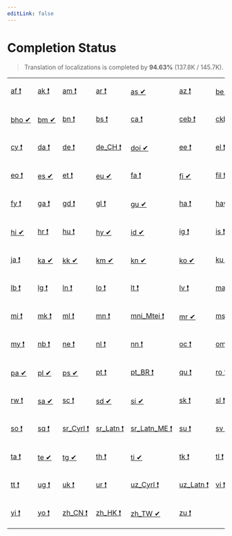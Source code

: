 ```yaml
---
editLink: false
---
```


# Completion Status

> Translation of localizations is completed by **94.63%** (137.8K / 145.7K).

<table width="100%">
<tr><td width="12%">

[af&nbsp;❗](statuses/af.md)

</td><td width="12%">

[ak&nbsp;❗](statuses/ak.md)

</td><td width="12%">

[am&nbsp;❗](statuses/am.md)

</td><td width="12%">

[ar&nbsp;❗](statuses/ar.md)

</td><td width="12%">

[as&nbsp;✔](statuses/as.md)

</td><td width="12%">

[az&nbsp;❗](statuses/az.md)

</td><td width="12%">

[be&nbsp;✔](statuses/be.md)

</td><td width="12%">

[bg&nbsp;✔](statuses/bg.md)

</td></tr>
<tr><td width="12%">

[bho&nbsp;✔](statuses/bho.md)

</td><td width="12%">

[bm&nbsp;✔](statuses/bm.md)

</td><td width="12%">

[bn&nbsp;❗](statuses/bn.md)

</td><td width="12%">

[bs&nbsp;❗](statuses/bs.md)

</td><td width="12%">

[ca&nbsp;❗](statuses/ca.md)

</td><td width="12%">

[ceb&nbsp;❗](statuses/ceb.md)

</td><td width="12%">

[ckb&nbsp;❗](statuses/ckb.md)

</td><td width="12%">

[cs&nbsp;❗](statuses/cs.md)

</td></tr>
<tr><td width="12%">

[cy&nbsp;❗](statuses/cy.md)

</td><td width="12%">

[da&nbsp;❗](statuses/da.md)

</td><td width="12%">

[de&nbsp;❗](statuses/de.md)

</td><td width="12%">

[de_CH&nbsp;❗](statuses/de_CH.md)

</td><td width="12%">

[doi&nbsp;✔](statuses/doi.md)

</td><td width="12%">

[ee&nbsp;❗](statuses/ee.md)

</td><td width="12%">

[el&nbsp;❗](statuses/el.md)

</td><td width="12%">

[en_CA&nbsp;❗](statuses/en_CA.md)

</td></tr>
<tr><td width="12%">

[eo&nbsp;❗](statuses/eo.md)

</td><td width="12%">

[es&nbsp;✔](statuses/es.md)

</td><td width="12%">

[et&nbsp;❗](statuses/et.md)

</td><td width="12%">

[eu&nbsp;✔](statuses/eu.md)

</td><td width="12%">

[fa&nbsp;❗](statuses/fa.md)

</td><td width="12%">

[fi&nbsp;✔](statuses/fi.md)

</td><td width="12%">

[fil&nbsp;❗](statuses/fil.md)

</td><td width="12%">

[fr&nbsp;❗](statuses/fr.md)

</td></tr>
<tr><td width="12%">

[fy&nbsp;❗](statuses/fy.md)

</td><td width="12%">

[ga&nbsp;❗](statuses/ga.md)

</td><td width="12%">

[gd&nbsp;❗](statuses/gd.md)

</td><td width="12%">

[gl&nbsp;❗](statuses/gl.md)

</td><td width="12%">

[gu&nbsp;✔](statuses/gu.md)

</td><td width="12%">

[ha&nbsp;❗](statuses/ha.md)

</td><td width="12%">

[haw&nbsp;❗](statuses/haw.md)

</td><td width="12%">

[he&nbsp;✔](statuses/he.md)

</td></tr>
<tr><td width="12%">

[hi&nbsp;✔](statuses/hi.md)

</td><td width="12%">

[hr&nbsp;❗](statuses/hr.md)

</td><td width="12%">

[hu&nbsp;❗](statuses/hu.md)

</td><td width="12%">

[hy&nbsp;✔](statuses/hy.md)

</td><td width="12%">

[id&nbsp;✔](statuses/id.md)

</td><td width="12%">

[ig&nbsp;❗](statuses/ig.md)

</td><td width="12%">

[is&nbsp;❗](statuses/is.md)

</td><td width="12%">

[it&nbsp;❗](statuses/it.md)

</td></tr>
<tr><td width="12%">

[ja&nbsp;❗](statuses/ja.md)

</td><td width="12%">

[ka&nbsp;✔](statuses/ka.md)

</td><td width="12%">

[kk&nbsp;✔](statuses/kk.md)

</td><td width="12%">

[km&nbsp;✔](statuses/km.md)

</td><td width="12%">

[kn&nbsp;✔](statuses/kn.md)

</td><td width="12%">

[ko&nbsp;✔](statuses/ko.md)

</td><td width="12%">

[ku&nbsp;❗](statuses/ku.md)

</td><td width="12%">

[ky&nbsp;❗](statuses/ky.md)

</td></tr>
<tr><td width="12%">

[lb&nbsp;❗](statuses/lb.md)

</td><td width="12%">

[lg&nbsp;❗](statuses/lg.md)

</td><td width="12%">

[ln&nbsp;❗](statuses/ln.md)

</td><td width="12%">

[lo&nbsp;❗](statuses/lo.md)

</td><td width="12%">

[lt&nbsp;❗](statuses/lt.md)

</td><td width="12%">

[lv&nbsp;❗](statuses/lv.md)

</td><td width="12%">

[mai&nbsp;❗](statuses/mai.md)

</td><td width="12%">

[mg&nbsp;❗](statuses/mg.md)

</td></tr>
<tr><td width="12%">

[mi&nbsp;❗](statuses/mi.md)

</td><td width="12%">

[mk&nbsp;❗](statuses/mk.md)

</td><td width="12%">

[ml&nbsp;❗](statuses/ml.md)

</td><td width="12%">

[mn&nbsp;❗](statuses/mn.md)

</td><td width="12%">

[mni_Mtei&nbsp;❗](statuses/mni_Mtei.md)

</td><td width="12%">

[mr&nbsp;✔](statuses/mr.md)

</td><td width="12%">

[ms&nbsp;❗](statuses/ms.md)

</td><td width="12%">

[mt&nbsp;❗](statuses/mt.md)

</td></tr>
<tr><td width="12%">

[my&nbsp;❗](statuses/my.md)

</td><td width="12%">

[nb&nbsp;❗](statuses/nb.md)

</td><td width="12%">

[ne&nbsp;❗](statuses/ne.md)

</td><td width="12%">

[nl&nbsp;❗](statuses/nl.md)

</td><td width="12%">

[nn&nbsp;❗](statuses/nn.md)

</td><td width="12%">

[oc&nbsp;❗](statuses/oc.md)

</td><td width="12%">

[om&nbsp;❗](statuses/om.md)

</td><td width="12%">

[or&nbsp;❗](statuses/or.md)

</td></tr>
<tr><td width="12%">

[pa&nbsp;✔](statuses/pa.md)

</td><td width="12%">

[pl&nbsp;✔](statuses/pl.md)

</td><td width="12%">

[ps&nbsp;✔](statuses/ps.md)

</td><td width="12%">

[pt&nbsp;❗](statuses/pt.md)

</td><td width="12%">

[pt_BR&nbsp;❗](statuses/pt_BR.md)

</td><td width="12%">

[qu&nbsp;❗](statuses/qu.md)

</td><td width="12%">

[ro&nbsp;❗](statuses/ro.md)

</td><td width="12%">

[ru&nbsp;❗](statuses/ru.md)

</td></tr>
<tr><td width="12%">

[rw&nbsp;❗](statuses/rw.md)

</td><td width="12%">

[sa&nbsp;✔](statuses/sa.md)

</td><td width="12%">

[sc&nbsp;❗](statuses/sc.md)

</td><td width="12%">

[sd&nbsp;✔](statuses/sd.md)

</td><td width="12%">

[si&nbsp;✔](statuses/si.md)

</td><td width="12%">

[sk&nbsp;❗](statuses/sk.md)

</td><td width="12%">

[sl&nbsp;❗](statuses/sl.md)

</td><td width="12%">

[sn&nbsp;❗](statuses/sn.md)

</td></tr>
<tr><td width="12%">

[so&nbsp;❗](statuses/so.md)

</td><td width="12%">

[sq&nbsp;❗](statuses/sq.md)

</td><td width="12%">

[sr_Cyrl&nbsp;❗](statuses/sr_Cyrl.md)

</td><td width="12%">

[sr_Latn&nbsp;❗](statuses/sr_Latn.md)

</td><td width="12%">

[sr_Latn_ME&nbsp;❗](statuses/sr_Latn_ME.md)

</td><td width="12%">

[su&nbsp;❗](statuses/su.md)

</td><td width="12%">

[sv&nbsp;❗](statuses/sv.md)

</td><td width="12%">

[sw&nbsp;❗](statuses/sw.md)

</td></tr>
<tr><td width="12%">

[ta&nbsp;❗](statuses/ta.md)

</td><td width="12%">

[te&nbsp;✔](statuses/te.md)

</td><td width="12%">

[tg&nbsp;✔](statuses/tg.md)

</td><td width="12%">

[th&nbsp;❗](statuses/th.md)

</td><td width="12%">

[ti&nbsp;✔](statuses/ti.md)

</td><td width="12%">

[tk&nbsp;❗](statuses/tk.md)

</td><td width="12%">

[tl&nbsp;❗](statuses/tl.md)

</td><td width="12%">

[tr&nbsp;❗](statuses/tr.md)

</td></tr>
<tr><td width="12%">

[tt&nbsp;❗](statuses/tt.md)

</td><td width="12%">

[ug&nbsp;❗](statuses/ug.md)

</td><td width="12%">

[uk&nbsp;❗](statuses/uk.md)

</td><td width="12%">

[ur&nbsp;❗](statuses/ur.md)

</td><td width="12%">

[uz_Cyrl&nbsp;❗](statuses/uz_Cyrl.md)

</td><td width="12%">

[uz_Latn&nbsp;❗](statuses/uz_Latn.md)

</td><td width="12%">

[vi&nbsp;❗](statuses/vi.md)

</td><td width="12%">

[xh&nbsp;❗](statuses/xh.md)

</td></tr>
<tr><td width="12%">

[yi&nbsp;❗](statuses/yi.md)

</td><td width="12%">

[yo&nbsp;❗](statuses/yo.md)

</td><td width="12%">

[zh_CN&nbsp;❗](statuses/zh_CN.md)

</td><td width="12%">

[zh_HK&nbsp;❗](statuses/zh_HK.md)

</td><td width="12%">

[zh_TW&nbsp;✔](statuses/zh_TW.md)

</td><td width="12%">

[zu&nbsp;❗](statuses/zu.md)

</td></tr>
</table>
